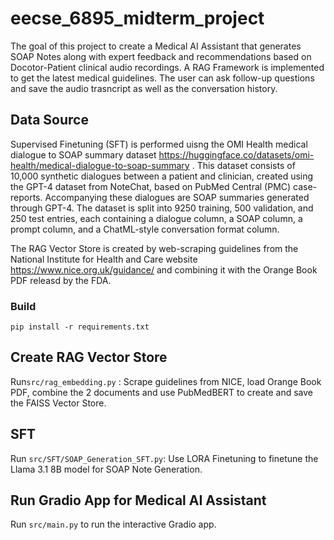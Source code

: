 # eecse_6895_midterm_project

The goal of this project to create a Medical AI Assistant that generates SOAP Notes along with expert feedback and recommendations based on Docotor-Patient clinical audio recordings. A RAG Framework is implemented to get the latest medical guidelines. The user can ask follow-up questions and save the audio trasncript as well as the conversation history.  

## Data Source

Supervised Finetuning (SFT) is performed uisng the OMI Health medical dialogue to SOAP summary dataset https://huggingface.co/datasets/omi-health/medical-dialogue-to-soap-summary . This dataset consists of 10,000 synthetic dialogues between a patient and clinician, created using the GPT-4 dataset from NoteChat, based on PubMed Central (PMC) case-reports. Accompanying these dialogues are SOAP summaries generated through GPT-4. The dataset is split into 9250 training, 500 validation, and 250 test entries, each containing a dialogue column, a SOAP column, a prompt column, and a ChatML-style conversation format column.

The RAG Vector Store is created by web-scraping guidelines from the National Institute for Health and Care website https://www.nice.org.uk/guidance/ and combining it with the Orange Book PDF releasd by the FDA. 

### Build

```
pip install -r requirements.txt
```

## Create RAG Vector Store

Run`src/rag_embedding.py` : Scrape guidelines from NICE, load Orange Book PDF,  combine the 2 documents and use PubMedBERT to create and save the FAISS Vector Store.

## SFT

Run `src/SFT/SOAP_Generation_SFT.py`: Use LORA Finetuning to finetune the Llama 3.1 8B model for SOAP Note Generation.

## Run Gradio App for Medical AI Assistant

Run `src/main.py` to run the interactive Gradio app.


